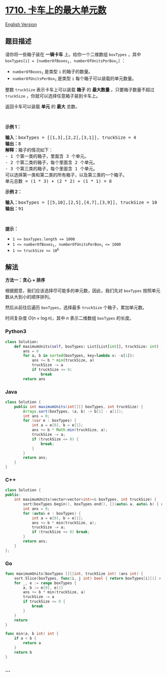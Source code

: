 # [1710. 卡车上的最大单元数](https://leetcode.cn/problems/maximum-units-on-a-truck)

[English Version](/solution/1700-1799/1710.Maximum%20Units%20on%20a%20Truck/README_EN.md)

## 题目描述

<!-- 这里写题目描述 -->

<p>请你将一些箱子装在 <strong>一辆卡车</strong> 上。给你一个二维数组 <code>boxTypes</code> ，其中 <code>boxTypes[i] = [numberOfBoxes<sub>i</sub>, numberOfUnitsPerBox<sub>i</sub>]</code> ：</p>

<ul>
	<li><code>numberOfBoxes<sub>i</sub></code> 是类型 <code>i</code> 的箱子的数量。</li>
	<li><code>numberOfUnitsPerBox<sub>i</sub></code><sub> </sub>是类型 <code>i</code> 每个箱子可以装载的单元数量。</li>
</ul>

<p>整数 <code>truckSize</code> 表示卡车上可以装载 <strong>箱子</strong> 的 <strong>最大数量</strong> 。只要箱子数量不超过 <code>truckSize</code> ，你就可以选择任意箱子装到卡车上。</p>

<p>返回卡车可以装载 <strong>单元</strong> 的 <strong>最大</strong> 总数<em>。</em></p>

<p> </p>

<p><strong>示例 1：</strong></p>

<pre>
<strong>输入：</strong>boxTypes = [[1,3],[2,2],[3,1]], truckSize = 4
<strong>输出：</strong>8
<strong>解释：</strong>箱子的情况如下：
- 1 个第一类的箱子，里面含 3 个单元。
- 2 个第二类的箱子，每个里面含 2 个单元。
- 3 个第三类的箱子，每个里面含 1 个单元。
可以选择第一类和第二类的所有箱子，以及第三类的一个箱子。
单元总数 = (1 * 3) + (2 * 2) + (1 * 1) = 8</pre>

<p><strong>示例 2：</strong></p>

<pre>
<strong>输入：</strong>boxTypes = [[5,10],[2,5],[4,7],[3,9]], truckSize = 10
<strong>输出：</strong>91
</pre>

<p> </p>

<p><strong>提示：</strong></p>

<ul>
	<li><code>1 <= boxTypes.length <= 1000</code></li>
	<li><code>1 <= numberOfBoxes<sub>i</sub>, numberOfUnitsPerBox<sub>i</sub> <= 1000</code></li>
	<li><code>1 <= truckSize <= 10<sup>6</sup></code></li>
</ul>

## 解法

<!-- 这里可写通用的实现逻辑 -->

**方法一：贪心 + 排序**

根据题意，我们应该选择尽可能多的单元数，因此，我们先对 `boxTypes` 按照单元数从大到小的顺序排列。

然后从前往后遍历 `boxTypes`，选择最多 `truckSize` 个箱子，累加单元数。

时间复杂度 $O(n\times \log n)$，其中 $n$ 表示二维数组 `boxTypes` 的长度。

<!-- tabs:start -->

### **Python3**

<!-- 这里可写当前语言的特殊实现逻辑 -->

```python
class Solution:
    def maximumUnits(self, boxTypes: List[List[int]], truckSize: int) -> int:
        ans = 0
        for a, b in sorted(boxTypes, key=lambda x: -x[1]):
            ans += b * min(truckSize, a)
            truckSize -= a
            if truckSize <= 0:
                break
        return ans
```

### **Java**

<!-- 这里可写当前语言的特殊实现逻辑 -->

```java
class Solution {
    public int maximumUnits(int[][] boxTypes, int truckSize) {
        Arrays.sort(boxTypes, (a, b) -> b[1] - a[1]);
        int ans = 0;
        for (var e : boxTypes) {
            int a = e[0], b = e[1];
            ans += b * Math.min(truckSize, a);
            truckSize -= a;
            if (truckSize <= 0) {
                break;
            }
        }
        return ans;
    }
}
```

### **C++**

```cpp
class Solution {
public:
    int maximumUnits(vector<vector<int>>& boxTypes, int truckSize) {
        sort(boxTypes.begin(), boxTypes.end(), [](auto& a, auto& b) { return a[1] > b[1]; });
        int ans = 0;
        for (auto& e : boxTypes) {
            int a = e[0], b = e[1];
            ans += b * min(truckSize, a);
            truckSize -= a;
            if (truckSize <= 0) break;
        }
        return ans;
    }
};
```

### **Go**

```go
func maximumUnits(boxTypes [][]int, truckSize int) (ans int) {
	sort.Slice(boxTypes, func(i, j int) bool { return boxTypes[i][1] > boxTypes[j][1] })
	for _, e := range boxTypes {
		a, b := e[0], e[1]
		ans += b * min(truckSize, a)
		truckSize -= a
		if truckSize <= 0 {
			break
		}
	}
	return
}

func min(a, b int) int {
	if a < b {
		return a
	}
	return b
}
```

### **...**

```

```

<!-- tabs:end -->
